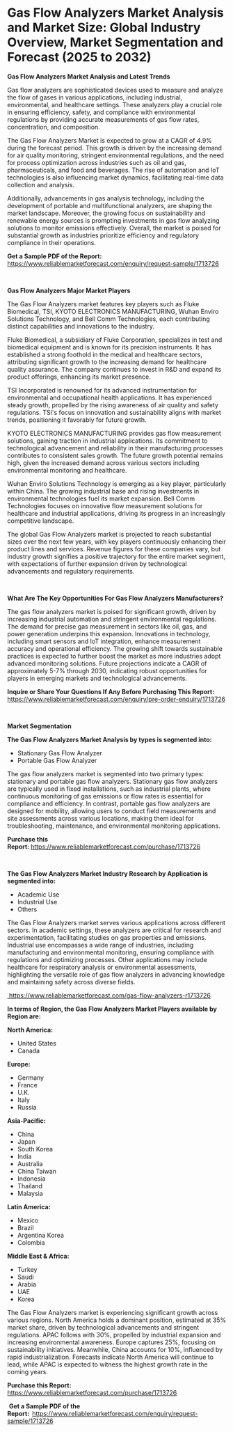 <p><h1>Gas Flow Analyzers Market Analysis and Market Size: Global Industry Overview, Market Segmentation and Forecast (2025 to 2032)</h1></p><p><strong>Gas Flow Analyzers Market Analysis and Latest Trends</strong></p>
<p><p>Gas flow analyzers are sophisticated devices used to measure and analyze the flow of gases in various applications, including industrial, environmental, and healthcare settings. These analyzers play a crucial role in ensuring efficiency, safety, and compliance with environmental regulations by providing accurate measurements of gas flow rates, concentration, and composition.</p><p>The Gas Flow Analyzers Market is expected to grow at a CAGR of 4.9% during the forecast period. This growth is driven by the increasing demand for air quality monitoring, stringent environmental regulations, and the need for process optimization across industries such as oil and gas, pharmaceuticals, and food and beverages. The rise of automation and IoT technologies is also influencing market dynamics, facilitating real-time data collection and analysis.</p><p>Additionally, advancements in gas analysis technology, including the development of portable and multifunctional analyzers, are shaping the market landscape. Moreover, the growing focus on sustainability and renewable energy sources is prompting investments in gas flow analyzing solutions to monitor emissions effectively. Overall, the market is poised for substantial growth as industries prioritize efficiency and regulatory compliance in their operations.</p></p>
<p><strong>Get a Sample PDF of the Report:&nbsp;</strong> <a href="https://www.reliablemarketforecast.com/enquiry/request-sample/1713726?utm_campaign=2778&utm_medium=2&utm_source=Github&utm_content=ia&utm_term=13042025&utm_id=gas-flow-analyzers">https://www.reliablemarketforecast.com/enquiry/request-sample/1713726</a></p>
<p>&nbsp;</p>
<p><strong>Gas Flow Analyzers Major Market Players</strong></p>
<p><p>The Gas Flow Analyzers market features key players such as Fluke Biomedical, TSI, KYOTO ELECTRONICS MANUFACTURING, Wuhan Enviro Solutions Technology, and Bell Comm Technologies, each contributing distinct capabilities and innovations to the industry.</p><p>Fluke Biomedical, a subsidiary of Fluke Corporation, specializes in test and biomedical equipment and is known for its precision instruments. It has established a strong foothold in the medical and healthcare sectors, attributing significant growth to the increasing demand for healthcare quality assurance. The company continues to invest in R&D and expand its product offerings, enhancing its market presence.</p><p>TSI Incorporated is renowned for its advanced instrumentation for environmental and occupational health applications. It has experienced steady growth, propelled by the rising awareness of air quality and safety regulations. TSI's focus on innovation and sustainability aligns with market trends, positioning it favorably for future growth.</p><p>KYOTO ELECTRONICS MANUFACTURING provides gas flow measurement solutions, gaining traction in industrial applications. Its commitment to technological advancement and reliability in their manufacturing processes contributes to consistent sales growth. The future growth potential remains high, given the increased demand across various sectors including environmental monitoring and healthcare.</p><p>Wuhan Enviro Solutions Technology is emerging as a key player, particularly within China. The growing industrial base and rising investments in environmental technologies fuel its market expansion. Bell Comm Technologies focuses on innovative flow measurement solutions for healthcare and industrial applications, driving its progress in an increasingly competitive landscape.</p><p>The global Gas Flow Analyzers market is projected to reach substantial sizes over the next few years, with key players continuously enhancing their product lines and services. Revenue figures for these companies vary, but industry growth signifies a positive trajectory for the entire market segment, with expectations of further expansion driven by technological advancements and regulatory requirements.</p></p>
<p>&nbsp;</p>
<p><strong>What Are The Key Opportunities For Gas Flow Analyzers Manufacturers?</strong></p>
<p><p>The gas flow analyzers market is poised for significant growth, driven by increasing industrial automation and stringent environmental regulations. The demand for precise gas measurement in sectors like oil, gas, and power generation underpins this expansion. Innovations in technology, including smart sensors and IoT integration, enhance measurement accuracy and operational efficiency. The growing shift towards sustainable practices is expected to further boost the market as more industries adopt advanced monitoring solutions. Future projections indicate a CAGR of approximately 5-7% through 2030, indicating robust opportunities for players in emerging markets and technological advancements.</p></p>
<p><strong>Inquire or Share Your Questions If Any Before Purchasing This Report:</strong> <a href="https://www.reliablemarketforecast.com/enquiry/pre-order-enquiry/1713726?utm_campaign=2778&utm_medium=2&utm_source=Github&utm_content=ia&utm_term=13042025&utm_id=gas-flow-analyzers">https://www.reliablemarketforecast.com/enquiry/pre-order-enquiry/1713726</a></p>
<p>&nbsp;</p>
<p><strong>Market Segmentation</strong></p>
<p><strong>The Gas Flow Analyzers Market Analysis by types is segmented into:</strong></p>
<p><ul><li>Stationary Gas Flow Analyzer</li><li>Portable Gas Flow Analyzer</li></ul></p>
<p><p>The gas flow analyzers market is segmented into two primary types: stationary and portable gas flow analyzers. Stationary gas flow analyzers are typically used in fixed installations, such as industrial plants, where continuous monitoring of gas emissions or flow rates is essential for compliance and efficiency. In contrast, portable gas flow analyzers are designed for mobility, allowing users to conduct field measurements and site assessments across various locations, making them ideal for troubleshooting, maintenance, and environmental monitoring applications.</p></p>
<p><strong>Purchase this Report:&nbsp;</strong><a href="https://www.reliablemarketforecast.com/purchase/1713726?utm_campaign=2778&utm_medium=2&utm_source=Github&utm_content=ia&utm_term=13042025&utm_id=gas-flow-analyzers">https://www.reliablemarketforecast.com/purchase/1713726</a></p>
<p>&nbsp;</p>
<p><strong>The Gas Flow Analyzers Market Industry Research by Application is segmented into:</strong></p>
<p><ul><li>Academic Use</li><li>Industrial Use</li><li>Others</li></ul></p>
<p><p>The Gas Flow Analyzers market serves various applications across different sectors. In academic settings, these analyzers are critical for research and experimentation, facilitating studies on gas properties and emissions. Industrial use encompasses a wide range of industries, including manufacturing and environmental monitoring, ensuring compliance with regulations and optimizing processes. Other applications may include healthcare for respiratory analysis or environmental assessments, highlighting the versatile role of gas flow analyzers in advancing knowledge and maintaining safety across diverse fields.</p></p>
<p><a href="https://www.reliablemarketforecast.com/gas-flow-analyzers-r1713726?utm_campaign=2778&utm_medium=2&utm_source=Github&utm_content=ia&utm_term=13042025&utm_id=gas-flow-analyzers">&nbsp;https://www.reliablemarketforecast.com/gas-flow-analyzers-r1713726</a></p>
<p><strong>In terms of Region, the Gas Flow Analyzers Market Players available by Region are:</strong></p>
<p>
    <p> <strong> North America: </strong>
        <ul>
            <li>United States</li>
            <li>Canada</li>
        </ul>
        </p> 
    <p> <strong> Europe: </strong>
        <ul>
            <li>Germany</li>
            <li>France</li>
            <li>U.K.</li>
            <li>Italy</li>
            <li>Russia</li>
        </ul>
        </p> 
    <p> <strong> Asia-Pacific: </strong>
        <ul>
            <li>China</li>
            <li>Japan</li>
            <li>South Korea</li>
            <li>India</li>
            <li>Australia</li>
            <li>China Taiwan</li>
            <li>Indonesia</li>
            <li>Thailand</li>
            <li>Malaysia</li>
        </ul>
        </p> 
    <p> <strong> Latin America: </strong>
        <ul>
            <li>Mexico</li>
            <li>Brazil</li>
            <li>Argentina Korea</li>
            <li>Colombia</li>
        </ul>
        </p> 
    <p> <strong> Middle East & Africa: </strong>
        <ul>
            <li>Turkey</li>
            <li>Saudi</li>
            <li>Arabia</li>
            <li>UAE</li>
            <li>Korea</li>
        </ul>
    </p>
    </p>
<p><p>The Gas Flow Analyzers market is experiencing significant growth across various regions. North America holds a dominant position, estimated at 35% market share, driven by technological advancements and stringent regulations. APAC follows with 30%, propelled by industrial expansion and increasing environmental awareness. Europe captures 25%, focusing on sustainability initiatives. Meanwhile, China accounts for 10%, influenced by rapid industrialization. Forecasts indicate North America will continue to lead, while APAC is expected to witness the highest growth rate in the coming years.</p></p>
<p><strong>Purchase this Report: </strong><a href="https://www.reliablemarketforecast.com/purchase/1713726?utm_campaign=2778&utm_medium=2&utm_source=Github&utm_content=ia&utm_term=13042025&utm_id=gas-flow-analyzers">https://www.reliablemarketforecast.com/purchase/1713726</a></p>
<p>&nbsp;<strong>Get a Sample PDF of the Report:&nbsp;&nbsp;</strong><a href="https://www.reliablemarketforecast.com/enquiry/request-sample/1713726?utm_campaign=2778&utm_medium=2&utm_source=Github&utm_content=ia&utm_term=13042025&utm_id=gas-flow-analyzers">https://www.reliablemarketforecast.com/enquiry/request-sample/1713726</a></p>
<p><strong></strong></p>
<p><p></p><p></p><p></p></p>